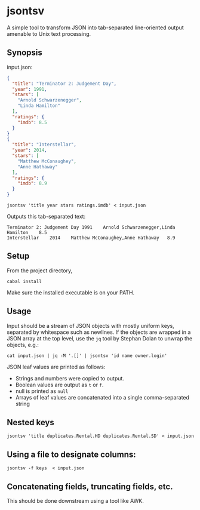 # jsontsv

A simple tool to transform JSON into tab-separated line-oriented output
amenable to Unix text processing. 

## Synopsis

input.json:

```json
{
  "title": "Terminator 2: Judgement Day",
  "year": 1991,
  "stars": [
    "Arnold Schwarzenegger",
    "Linda Hamilton"
  ],
  "ratings": {
    "imdb": 8.5
  }
}
{
  "title": "Interstellar",
  "year": 2014,
  "stars": [
    "Matthew McConaughey",
    "Anne Hathaway"
  ],
  "ratings": {
    "imdb": 8.9
  }
}
```

    jsontsv 'title year stars ratings.imdb' < input.json

Outputs this tab-separated text:

```tsv
Terminator 2: Judgement Day	1991	Arnold Schwarzenegger,Linda Hamilton	8.5
Interstellar	2014	Matthew McConaughey,Anne Hathaway	8.9
```

## Setup

From the project directory, 

    cabal install

Make sure the installed executable is on your PATH.

## Usage

Input should be a stream of JSON objects with mostly uniform keys, separated by
whitespace such as newlines. If the objects are wrapped in a JSON array at the
top level, use the `jq` tool by Stephan Dolan to unwrap the objects, e.g.: 

    cat input.json | jq -M '.[]' | jsontsv 'id name owner.login'

JSON leaf values are printed as follows: 

* Strings and numbers were copied to output.
* Boolean values are output as `t` or `f`.
* null is printed as `null`
* Arrays of leaf values are concatenated into a single comma-separated string

## Nested keys

    jsontsv 'title duplicates.Rental.HD duplicates.Rental.SD' < input.json

## Using a file to designate columns:

    jsontsv -f keys  < input.json

## Concatenating fields, truncating fields, etc.

This should be done downstream using a tool like AWK.

